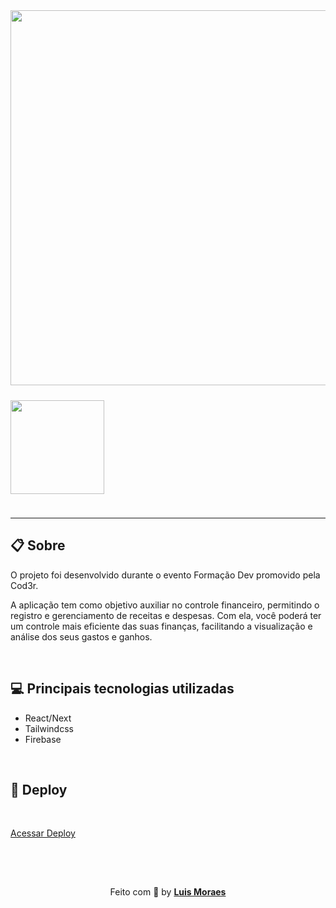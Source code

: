 <div>
  <img style="margin-bottom:24px; width:600px;" src="https://ik.imagekit.io/meaid6cls2/bitcent/Group_5__6I0It-FP.png?updatedAt=1684159623658" />
<img style="margin-bottom:24px; width:150px" src="https://ik.imagekit.io/meaid6cls2/bitcent/Group_6_8xsWwDKuH.png?updatedAt=1684159971187" />
</div>

---

## 📋 Sobre

<p>O projeto foi desenvolvido durante o evento Formação Dev promovido pela Cod3r.</p>

<p>A aplicação tem como objetivo auxiliar no controle financeiro, permitindo o registro e gerenciamento de receitas e despesas. Com ela, você poderá ter um controle mais eficiente das suas finanças, facilitando a visualização e análise dos seus gastos e ganhos.</p>


<br />

## 💻 Principais tecnologias utilizadas

- React/Next
- Tailwindcss
- Firebase

<br />

## 🚀 Deploy

<br />

[Acessar Deploy](https://bitcent-eta.vercel.app/)


<br />
<br />

<p align="center" style="padding-top: 15px;">Feito com 💜 by <strong><a href="https://www.linkedin.com/in/luismkm/" target="_blank">Luis Moraes</a></strong> </p>